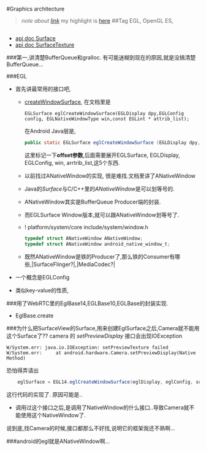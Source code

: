 #Graphics architecture
> *note about [link](https://source.android.com/devices/graphics/architecture.html)*
> my highlight is [here](http://marker.to/tXzn5j)
##Tag
EGL, OpenGL ES, 

##
* [api doc Surface](https://developer.android.com/reference/android/view/Surface.html)
* [api doc SurfaceTexture](https://developer.android.com/reference/android/graphics/SurfaceTexture.html)

###第一,讲清楚BufferQueue和gralloc.
有可能迷糊到现在的原因,就是没搞清楚BufferQueue...

###EGL
* 首先讲最常用的接口吧,
    * [createWindowSurface](),
        在文档里是
        ```
        EGLSurface eglCreateWindowSurface(EGLDisplay dpy,EGLConfig config, EGLNativeWindowType win,const EGLint * attrib_list);
        ```
        在Android Java层是,
        ```java
        public static EGLSurface eglCreateWindowSurface (EGLDisplay dpy, EGLConfig config, Object win, int[] attrib_list, int offset)
        ```
        这里标记一下**offset参数**,后面需要展开EGLSurface, EGLDisplay, EGLConfig, win, arrtrib_list,这5个东西.

    * 以前找过ANativeWindow的实现, 很是难找.文档里讲了ANativeWindow
    * Java的*Surface*与C/C++里的*ANativeWindow*是可以划等号的.
    * ANativeWindow其实是BufferQueue Producer端的封装.
    * 而EGLSurface Window版本,就可以跟ANativeWindow划等号了.
    * ! []() platform/system/core include/system/window.h
        ``` c
        typedef struct ANativeWindow ANativeWindow;
        typedef struct ANativeWindow android_native_window_t;
        ```
    * 既然ANativeWindow是铁的Producer了,那么铁的Consumer有哪些,|SurfaceFlinger?|,|MediaCodec?|

* 一个概念是EGLConfig
* 类似key-value的性质,

###用了WebRTC里的EglBase14,EGLBase10,EGLBase的封装实现.
* EglBase.create

###为什么把SurfaceView的Surface,用来创建EglSurface之后,Camera就不能用这个Surface了??
camera 的 *setPreviewDisplay* 接口会出现IOException
```
W/System.err: java.io.IOException: setPreviewTexture failed
W/System.err:     at android.hardware.Camera.setPreviewDisplay(Native Method)
```
恐怕得弄请出
```java
    eglSurface = EGL14.eglCreateWindowSurface(eglDisplay, eglConfig, surface, surfaceAttribs, 0);
```
这行代码的实现了.
原因可能是..
* 调用过这个接口之后,是调用了NativeWindow的什么接口..导致Camera就不能使用这个NativeWindow了.

说到底,找Camera的时候,接口都那么不好找,说明它的框架我还不熟啊...


###android的egl就是ANativeWindow啊...
